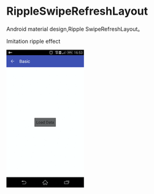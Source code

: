 # RippleSwipeRefreshLayout
Android material design,Ripple SwipeRefreshLayout。

Imitation ripple effect

![](demo.gif)

